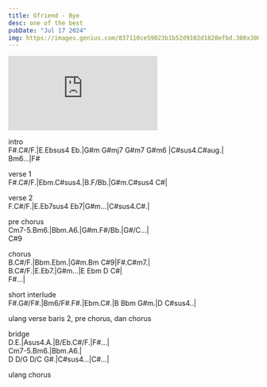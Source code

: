 ```yaml
---
title: Gfriend - Bye
desc: one of the best
pubDate: "Jul 17 2024"
img: https://images.genius.com/837110ce59023b1b52d9102d1820efbd.300x300x1.png
---
```


<iframe class="w-full h-64 md:w-96 md:h-80" src="https://www.youtube.com/embed/YUkUjbUIGiQ?si=lqJ2N5lV1bdLgFi4" title="YouTube video player" frameborder="0" allow="accelerometer; autoplay; clipboard-write; encrypted-media; gyroscope; picture-in-picture; web-share" referrerpolicy="strict-origin-when-cross-origin" allowfullscreen></iframe>

intro <br>
F#.C#/F.|E.Ebsus4 Eb.|G#m G#mj7 G#m7 G#m6 |C#sus4.C#aug.| <br>
Bm6...|F# <br>

verse 1<br>
F#.C#/F.|Ebm.C#sus4.|B.F/Bb.|G#m.C#sus4 C#| <br>

verse 2 <br>
F.C#/F.|E.Eb7sus4 Eb7|G#m...|C#sus4.C#.| <br>

pre chorus <br>
Cm7-5.Bm6.|Bbm.A6.|G#m.F#/Bb.|G#/C...| <br>
C#9 <br>

chorus <br>
B.C#/F.|Bbm.Ebm.|G#m.Bm C#9|F#.C#m7.|<br>
B.C#/F.|E.Eb7.|G#m...|E Ebm D C#|<br>
F#...|<br>

short interlude<br>
F#.G#/F#.|Bm6/F#.F#.|Ebm.C#.|B Bbm G#m.|D C#sus4..| <br>

ulang verse baris 2, pre chorus, dan chorus <br>

bridge <br>
D.E.|Asus4.A.|B/Eb.C#/F.|F#...| <br>
Cm7-5.Bm6.|Bbm.A6.| <br>
D D/G D/C G#.|C#sus4...|C#...| <br>

ulang chorus <br>
